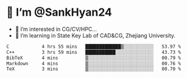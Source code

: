 # 👋 I’m @SankHyan24

- 👀 I’m interested in CG/CV/HPC...
- 🌱 I’m learning in State Key Lab of CAD&CG, Zhejiang University.

<!---
SankHyan24/SankHyan24 is a ✨ special ✨ repository because its `README.md` (this file) appears on your GitHub profile.
You can click the Preview link to take a look at your changes.
--->
<!--START_SECTION:waka-->

```txt
C            4 hrs 55 mins   █████████████▒░░░░░░░░░░░   53.97 %
C++          3 hrs 59 mins   ███████████░░░░░░░░░░░░░░   43.73 %
BibTeX       4 mins          ▒░░░░░░░░░░░░░░░░░░░░░░░░   00.79 %
Markdown     4 mins          ▒░░░░░░░░░░░░░░░░░░░░░░░░   00.76 %
TeX          3 mins          ▒░░░░░░░░░░░░░░░░░░░░░░░░   00.70 %
```

<!--END_SECTION:waka-->
